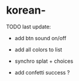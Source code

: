 # korean-

TODO last update:
- add btn sound on/off
- add all colors to list
- synchro splat + choices

- add confetti success ?